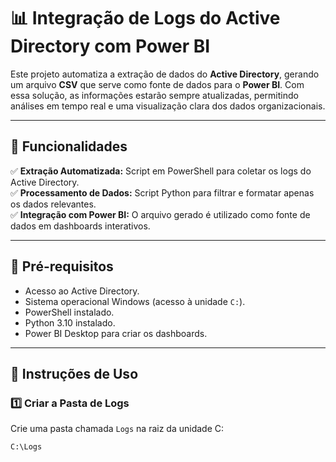# 📊 Integração de Logs do Active Directory com Power BI

Este projeto automatiza a extração de dados do **Active Directory**, gerando um arquivo **CSV** que serve como fonte de dados para o **Power BI**. Com essa solução, as informações estarão sempre atualizadas, permitindo análises em tempo real e uma visualização clara dos dados organizacionais.

---

## 🚀 Funcionalidades

✅ **Extração Automatizada:** Script em PowerShell para coletar os logs do Active Directory.  
✅ **Processamento de Dados:** Script Python para filtrar e formatar apenas os dados relevantes.  
✅ **Integração com Power BI:** O arquivo gerado é utilizado como fonte de dados em dashboards interativos.  

---

## 🔧 Pré-requisitos

- Acesso ao Active Directory.
- Sistema operacional Windows (acesso à unidade `C:`).
- PowerShell instalado.
- Python 3.10 instalado.
- Power BI Desktop para criar os dashboards.

---

## 📌 Instruções de Uso

### 1️⃣ Criar a Pasta de Logs

Crie uma pasta chamada `Logs` na raiz da unidade C:
```bash
C:\Logs
```